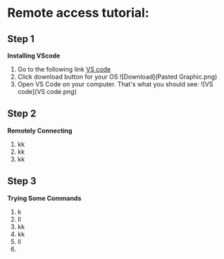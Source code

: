 # Remote access tutorial:
## Step 1
**Installing VScode**
1. Go to the following link [VS code](https://code.visualstudio.com/download)
2. Click download button for your OS ![Download](Pasted Graphic.png)
3. Open VS Code on your computer. 
That's what you should see:
![VS code](VS code.png)
## Step 2
**Remotely Connecting**
1. kk
2. kk
3. kk
## Step 3
**Trying Some Commands**
1. k
2. ll
3. kk
4. kk
5. ll
6. 

